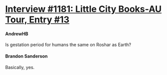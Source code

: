 # [Interview #1181: Little City Books-AU Tour, Entry #13](https://www.theoryland.com/intvmain.php?i=1181#13)

#### AndrewHB

Is gestation period for humans the same on Roshar as Earth?

#### Brandon Sanderson

Basically, yes.

